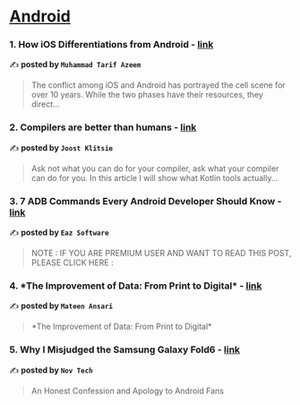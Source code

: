 
<h1><a href=https://medium.com/tag/android/recommended target="_blank" rel="noopener noreferrer">Android</a></h1>
<h3>1. How iOS Differentiations from Android - <a href="https://medium.com/@tarifazeem8688/how-ios-differentiations-from-android-a9012b5249d9" target="_blank" rel="noopener noreferrer">link</a></h3>

✍️ **posted by `Muhammad Tarif Azeem`**

<blockquote>The conflict among iOS and Android has portrayed the cell scene for over 10 years. While the two phases have their resources, they direct…</blockquote>

<h3>2. Compilers are better than humans - <a href="https://medium.com/@joostklitsie/compilers-are-better-than-humans-216e84e2dda4" target="_blank" rel="noopener noreferrer">link</a></h3>

✍️ **posted by `Joost Klitsie`**

<blockquote>Ask not what you can do for your compiler, ask what your compiler can do for you. In this article I will show what Kotlin tools actually…</blockquote>

<h3>3. 7 ADB Commands Every Android Developer Should Know - <a href="https://medium.com/proandroiddev/7-adb-commands-every-android-developer-should-know-fbfb419e8827" target="_blank" rel="noopener noreferrer">link</a></h3>

✍️ **posted by `Eaz Software`**

<blockquote>NOTE : IF YOU ARE PREMIUM USER AND WANT TO READ THIS POST, PLEASE CLICK HERE :</blockquote>

<h3>4. *The Improvement of Data: From Print to Digital* - <a href="https://medium.com/@ansarimateen092/the-improvement-of-data-from-print-to-digital-3f994db8af3d" target="_blank" rel="noopener noreferrer">link</a></h3>

✍️ **posted by `Mateen Ansari`**

<blockquote>*The Improvement of Data: From Print to Digital*</blockquote>

<h3>5. Why I Misjudged the Samsung Galaxy Fold6 - <a href="https://medium.com/deep-sweet-valuable/why-i-misjudged-the-samsung-galaxy-fold6-366c3665d27f" target="_blank" rel="noopener noreferrer">link</a></h3>

✍️ **posted by `Nov Tech`**

<blockquote>An Honest Confession and Apology to Android Fans</blockquote>

